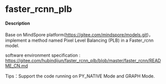 # faster_rcnn_plb

#### Description
Base on MindSpore platform(https://gitee.com/mindspore/models.git)，implement a method named Pixel Level Balancing (PLB) in a Faster_rcnn model.

software environment specification : https://gitee.com/hubindijun/faster_rcnn_plb/blob/master/faster_rcnn/README_CN.md

Tips：Support the code running on PY_NATIVE Mode and GRAPH Mode.
